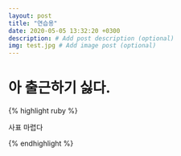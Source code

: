 ```yaml
---
layout: post
title: "연습용"
date: 2020-05-05 13:32:20 +0300
description: # Add post description (optional)
img: test.jpg # Add image post (optional)
---
```


# 아 출근하기 싫다.

{% highlight ruby %}

사표 마렵다

{% endhighlight %}

